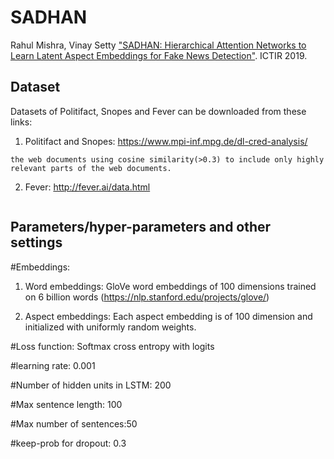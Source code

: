 # SADHAN
Rahul Mishra, Vinay Setty ["SADHAN: Hierarchical Attention Networks to Learn Latent Aspect Embeddings for Fake News Detection"](https://dl.acm.org/citation.cfm?doid=3341981.33442296). ICTIR 2019.  

## Dataset
Datasets of Politifact, Snopes and Fever can be downloaded from these links:

1. Politifact and Snopes: https://www.mpi-inf.mpg.de/dl-cred-analysis/
```We use only top 30 results retrived from the web. We extract relevant snippets of text from
the web documents using cosine similarity(>0.3) to include only highly
relevant parts of the web documents.
```

2. Fever: http://fever.ai/data.html
```We use random sampling method expalained in the original paper(https://www.aclweb.org/anthology/N18-1074). We use LDA(https://radimrehurek.com/gensim/models/ldamodel.html) to generate subjects/topics for the claims.
```

## Parameters/hyper-parameters and other settings

#Embeddings:
1. Word embeddings: GloVe word embeddings of 100 dimensions trained on 6 billion words (https://nlp.stanford.edu/projects/glove/)
  
2. Aspect embeddings: Each aspect embedding is of 100 dimension and initialized with uniformly random
weights.

#Loss function: Softmax cross entropy with logits

#learning rate: 0.001

#Number of hidden units in LSTM: 200

#Max sentence length: 100

#Max number of sentences:50

#keep-prob for dropout: 0.3



    

